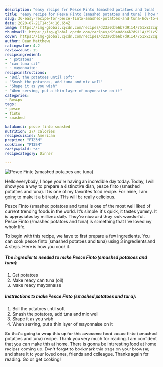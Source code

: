 ```yaml
---
description: "easy recipe for Pesce Finto (smashed potatoes and tuna) | how to make the best Pesce Finto (smashed potatoes and tuna)"
title: "easy recipe for Pesce Finto (smashed potatoes and tuna) | how to make the best Pesce Finto (smashed potatoes and tuna)"
slug: 36-easy-recipe-for-pesce-finto-smashed-potatoes-and-tuna-how-to-make-the-best-pesce-finto-smashed-potatoes-and-tuna
date: 2020-07-21T14:54:16.654Z
image: https://img-global.cpcdn.com/recipes/d23a0dde6b7d9114/751x532cq70/pesce-finto-smashed-potatoes-and-tuna-recipe-main-photo.jpg
thumbnail: https://img-global.cpcdn.com/recipes/d23a0dde6b7d9114/751x532cq70/pesce-finto-smashed-potatoes-and-tuna-recipe-main-photo.jpg
cover: https://img-global.cpcdn.com/recipes/d23a0dde6b7d9114/751x532cq70/pesce-finto-smashed-potatoes-and-tuna-recipe-main-photo.jpg
author: Dean Matthews
ratingvalue: 4.2
reviewcount: 15
recipeingredient:
- " potatoes"
- "can tuna oil"
- " mayonnaise"
recipeinstructions:
- "Boil the potatoes until soft"
- "Smash the potatoes, add tuna and mix well"
- "Shape it as you wish"
- "When serving, put a thin layer of mayonnaise on it"
categories:
- Recipe
tags:
- pesce
- finto
- smashed

katakunci: pesce finto smashed 
nutrition: 277 calories
recipecuisine: American
preptime: "PT23M"
cooktime: "PT35M"
recipeyield: "4"
recipecategory: Dinner

---
```



![Pesce Finto (smashed potatoes and tuna)](https://img-global.cpcdn.com/recipes/d23a0dde6b7d9114/751x532cq70/pesce-finto-smashed-potatoes-and-tuna-recipe-main-photo.jpg)

Hello everybody, I hope you're having an incredible day today. Today, I will show you a way to prepare a distinctive dish, pesce finto (smashed potatoes and tuna). It is one of my favorites food recipe. For mine, I am going to make it a bit tasty. This will be really delicious.



Pesce Finto (smashed potatoes and tuna) is one of the most well liked of current trending foods in the world. It's simple, it's quick, it tastes yummy. It is appreciated by millions daily. They're nice and they look wonderful. Pesce Finto (smashed potatoes and tuna) is something that I've loved my whole life.


To begin with this recipe, we have to first prepare a few ingredients. You can cook pesce finto (smashed potatoes and tuna) using 3 ingredients and 4 steps. Here is how you cook it.

<!--inarticleads1-->

##### The ingredients needed to make Pesce Finto (smashed potatoes and tuna):

1. Get  potatoes
1. Make ready can tuna (oil)
1. Make ready  mayonnaise




<!--inarticleads2-->

##### Instructions to make Pesce Finto (smashed potatoes and tuna):

1. Boil the potatoes until soft
1. Smash the potatoes, add tuna and mix well
1. Shape it as you wish
1. When serving, put a thin layer of mayonnaise on it




So that's going to wrap this up for this awesome food pesce finto (smashed potatoes and tuna) recipe. Thank you very much for reading. I am confident that you can make this at home. There is gonna be interesting food at home recipes coming up. Don't forget to bookmark this page on your browser, and share it to your loved ones, friends and colleague. Thanks again for reading. Go on get cooking!
